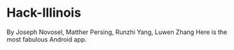 # Hack-Illinois
By Joseph Novosel, Matther Persing, Runzhi Yang, Luwen Zhang
Here is the most fabulous Android app.
